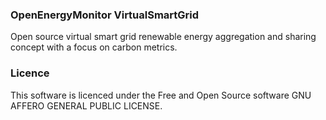 ### OpenEnergyMonitor VirtualSmartGrid

Open source virtual smart grid renewable energy aggregation and sharing concept with a focus on carbon metrics.

### Licence

This software is licenced under the Free and Open Source software GNU AFFERO GENERAL PUBLIC LICENSE.

